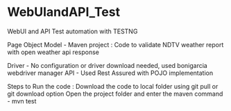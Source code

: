 # WebUIandAPI_Test
WebUI and API Test automation with TESTNG

Page Object Model - Maven project : Code to validate NDTV weather report with open weather api response

Driver - No configuration or driver download needed, used bonigarcia webdriver manager
API - Used Rest Assured with POJO implementation

Steps to Run the code :
Download the code to local folder using git pull or git download option
Open the project folder and enter the maven command - mvn test



